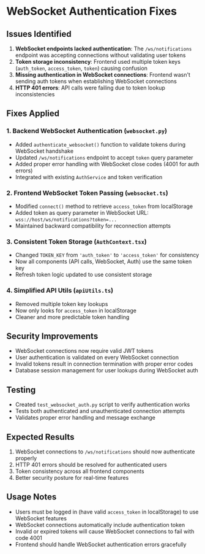 # WebSocket Authentication Fixes

## Issues Identified
1. **WebSocket endpoints lacked authentication**: The `/ws/notifications` endpoint was accepting connections without validating user tokens
2. **Token storage inconsistency**: Frontend used multiple token keys (`auth_token`, `access_token`, `token`) causing confusion
3. **Missing authentication in WebSocket connections**: Frontend wasn't sending auth tokens when establishing WebSocket connections
4. **HTTP 401 errors**: API calls were failing due to token lookup inconsistencies

## Fixes Applied

### 1. Backend WebSocket Authentication (`websocket.py`)
- Added `authenticate_websocket()` function to validate tokens during WebSocket handshake
- Updated `/ws/notifications` endpoint to accept `token` query parameter
- Added proper error handling with WebSocket close codes (4001 for auth errors)
- Integrated with existing `AuthService` and token verification

### 2. Frontend WebSocket Token Passing (`websocket.ts`)
- Modified `connect()` method to retrieve `access_token` from localStorage
- Added token as query parameter in WebSocket URL: `wss://host/ws/notifications?token=...`
- Maintained backward compatibility for reconnection attempts

### 3. Consistent Token Storage (`AuthContext.tsx`)
- Changed `TOKEN_KEY` from `'auth_token'` to `'access_token'` for consistency
- Now all components (API calls, WebSocket, Auth) use the same token key
- Refresh token logic updated to use consistent storage

### 4. Simplified API Utils (`apiUtils.ts`)
- Removed multiple token key lookups
- Now only looks for `access_token` in localStorage
- Cleaner and more predictable token handling

## Security Improvements
- WebSocket connections now require valid JWT tokens
- User authentication is validated on every WebSocket connection
- Invalid tokens result in connection termination with proper error codes
- Database session management for user lookups during WebSocket auth

## Testing
- Created `test_websocket_auth.py` script to verify authentication works
- Tests both authenticated and unauthenticated connection attempts
- Validates proper error handling and message exchange

## Expected Results
1. WebSocket connections to `/ws/notifications` should now authenticate properly
2. HTTP 401 errors should be resolved for authenticated users  
3. Token consistency across all frontend components
4. Better security posture for real-time features

## Usage Notes
- Users must be logged in (have valid `access_token` in localStorage) to use WebSocket features
- WebSocket connections automatically include authentication token
- Invalid or expired tokens will cause WebSocket connections to fail with code 4001
- Frontend should handle WebSocket authentication errors gracefully